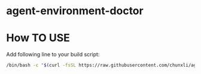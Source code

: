 # agent-environment-doctor

# How TO USE

Add following line to your build script:

```bash
/bin/bash -c "$(curl -fsSL https://raw.githubusercontent.com/chunxli/agent-environment-doctor/HEAD/inspector.sh)"
```
